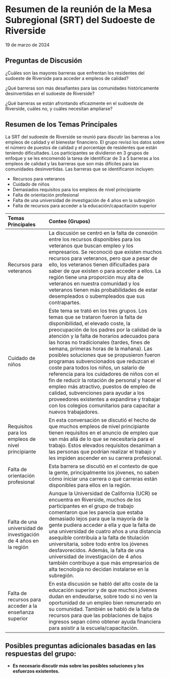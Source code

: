 # Resumen de la reunión de la Mesa Subregional (SRT) del Sudoeste de Riverside

19 de marzo de 2024

## Preguntas de Discusión

¿Cuáles son las mayores barreras que enfrentan los residentes del sudoeste de Riverside para acceder a empleos de calidad?

¿Qué barreras son más desafiantes para las comunidades históricamente desinvertidas en el sudoeste de Riverside?

¿Qué barreras se están afrontando eficazmente en el sudoeste de Riverside, cuáles no, y cuáles necesitan ampliarse?

## Resumen de los Temas Principales

La SRT del sudoeste de Riverside se reunió para discutir las barreras a los empleos de calidad y el bienestar financiero. El grupo revisó los datos sobre el número de puestos de calidad y el porcentaje de residentes que están teniendo dificultades. Los participantes se dividieron en 3 grupos de enfoque y se les encomendó la tarea de identificar de 3 a 5 barreras a los empleos de calidad y las barreras que son más difíciles para las comunidades desinvertidas. Las barreras que se identificaron incluyen:

* Recursos para veteranos  
* Cuidado de niños  
* Demasiados requisitos para los empleos de nivel principiante  
* Falta de orientación profesional  
* Falta de una universidad de investigación de 4 años en la subregión  
* Falta de recursos para acceder a la educación/capacitación superior

| Temas Principales | Conteo (Grupos) |
| :---- | :---- |
| Recursos para veteranos | La discusión se centró en la falta de conexión entre los recursos disponibles para los veteranos que buscan empleo y los empresarios. Se reconoció que existen muchos recursos para veteranos, pero que a pesar de ello, los veteranos tienen dificultades para saber de que existen o para acceder a ellos. La región tiene una proporción muy alta de veteranos en nuestra comunidad y los veteranos tienen más probabilidades de estar desempleados o subempleados que sus contrapartes.  |
| Cuidado de niños | Este tema se trató en los tres grupos. Los temas que se trataron fueron la falta de disponibilidad, el elevado coste, la preocupación de los padres por la calidad de la atención y la falta de horarios adecuados para las horas no tradicionales (tardes, fines de semana, primeras horas de la mañana). Las posibles soluciones que se propusieron fueron programas subvencionados que reduzcan el coste para todos los niños, un salario de referencia para los cuidadores de niños con el fin de reducir la rotación de personal y hacer el empleo más atractivo, puestos de empleo de calidad, subvenciones para ayudar a los proveedores existentes a expandirse y trabajar con los colegios comunitarios para capacitar a nuevos trabajadores. |
| Requisitos para los empleos de nivel principiante | En esta conversación se discutió el hecho de que muchos empleos de nivel principiante tienen requisitos en el anuncio de empleo que van más allá de lo que se necesitaría para el trabajo. Estos elevados requisitos desaniman a las personas que podrían realizar el trabajo y les impiden ascender en su carrera profesional. |
| Falta de orientación profesional  | Esta barrera se discutió en el contexto de que la gente, principalmente los jóvenes, no saben cómo iniciar una carrera o qué carreras están disponibles para ellos en la región. |
| Falta de una universidad de investigación de 4 años en la región | Aunque la Universidad de California (UCR) se encuentra en Riverside, muchos de los participantes en el grupo de trabajo comentaron que les parecía que estaba demasiado lejos para que la mayoría de la gente pudiera acceder a ella y que la falta de una universidad de cuatro años a una distancia asequible contribuía a la falta de titulación universitaria, sobre todo entre los jóvenes desfavorecidos. Además, la falta de una universidad de investigación de 4 años también contribuye a que más empresarios de alta tecnología no decidan instalarse en la subregión. |
| Falta de recursos para acceder a la enseñanza superior | En esta discusión se habló del alto coste de la educación superior y de que muchos jóvenes dudan en endeudarse, sobre todo si no ven la oportunidad de un empleo bien remunerado en su comunidad. También se habló de la falta de recursos para que las poblaciones de bajos ingresos sepan cómo obtener ayuda financiera para asistir a la escuela/capacitación. |

## Posibles preguntas adicionales basadas en las respuestas del grupo:

* **Es necesario discutir más sobre las posibles soluciones y los esfuerzos existentes.**

